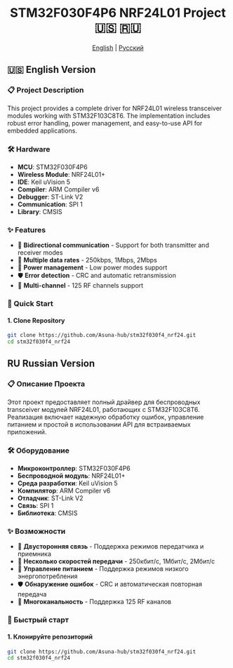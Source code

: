 <div align="center">

# STM32F030F4P6 NRF24L01 Project 🇺🇸 🇷🇺

[English](#english) | [Русский](#russian)

</div>

<a name="english"></a>
## 🇺🇸 English Version

### 📋 Project Description
This project provides a complete driver for NRF24L01 wireless transceiver modules working with STM32F103C8T6. The implementation includes robust error handling, power management, and easy-to-use API for embedded applications.

### 🛠 Hardware
- **MCU**: STM32F030F4P6
- **Wireless Module**: NRF24L01+
- **IDE**: Keil uVision 5
- **Compiler**: ARM Compiler v6
- **Debugger**: ST-Link V2
- **Communication**: SPI 1
- **Library**: CMSIS

### ✨ Features
- 🔄 **Bidirectional communication** - Support for both transmitter and receiver modes
- 📶 **Multiple data rates** - 250kbps, 1Mbps, 2Mbps
- 🔋 **Power management** - Low power modes support
- 🛡 **Error detection** - CRC and automatic retransmission
- 📡 **Multi-channel** - 125 RF channels support

### 🚀 Quick Start

#### 1. Clone Repository
```bash
git clone https://github.com/Asuna-hub/stm32f030f4_nrf24.git
cd stm32f030f4_nrf24
```
</div>

<a name="russian"></a>

## RU Russian Version

### 📋 Описание Проекта
Этот проект предоставляет полный драйвер для беспроводных transceiver модулей NRF24L01, работающих с STM32F103C8T6. Реализация включает надежную обработку ошибок, управление питанием и простой в использовании API для встраиваемых приложений.

### 🛠 Оборудование
- **Микроконтроллер**: STM32F030F4P6
- **Беспроводной модуль**: NRF24L01+
- **Среда разработки**: Keil uVision 5
- **Компилятор**: ARM Compiler v6
- **Отладчик**: ST-Link V2
- **Связь**: SPI 1
- **Библиотека**: CMSIS

### ✨ Возможности
- 🔄 **Двусторонняя связь** - Поддержка режимов передатчика и приемника  
- 📶 **Несколько скоростей передачи** - 250кбит/с, 1Мбит/с, 2Мбит/с  
- 🔋 **Управление питанием** - Поддержка режимов низкого энергопотребления  
- 🛡 **Обнаружение ошибок** - CRC и автоматическая повторная передача  
- 📡 **Многоканальность** - Поддержка 125 RF каналов

### 🚀 Быстрый старт

#### 1. Клонируйте репозиторий
```bash
git clone https://github.com/Asuna-hub/stm32f030f4_nrf24.git
cd stm32f030f4_nrf24
```
